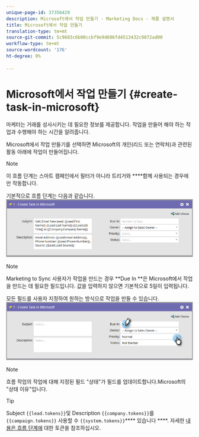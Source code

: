 ```yaml
---
unique-page-id: 37356429
description: Microsoft에서 작업 만들기 - Marketing Docs - 제품 설명서
title: Microsoft에서 작업 만들기
translation-type: tm+mt
source-git-commit: 5c9683c6b00ccbf9e9d606fd4513432c9872ad00
workflow-type: tm+mt
source-wordcount: '176'
ht-degree: 0%

---
```



# Microsoft에서 작업 만들기 {#create-task-in-microsoft}

마케터는 거래를 성사시키는 데 필요한 정보를 제공합니다. 작업을 만들어 해야 하는 작업과 수행해야 하는 시간을 알려줍니다.

Microsoft에서 작업 만들기를 선택하면 Microsoft의 개인(리드 또는 연락처)과 관련된 활동 아래에 작업이 만들어집니다.

>[!NOTE]
>
>이 흐름 단계는 스마트 캠페인에서 필터가 아니라 트리거와 ****&#x200B;함께 사용되는 경우에만 작동합니다.

기본적으로 흐름 단계는 다음과 같습니다.   ![](assets/msd1.png)

>[!NOTE]
>
>Marketing to Sync 사용자가 작업을 만드는 경우 **Due In **은 Microsoft에서 작업을 만드는 데 필요한 필드입니다. 값을 입력하지 않으면 기본적으로 5일이 입력됩니다.

모든 필드를 사용자 지정하여 원하는 방식으로 작업을 만들 수 있습니다.   ![](assets/msd2.png)

>[!NOTE]
>
>흐름 작업의 작업에 대해 지정된 필드 &quot;상태&quot;가 필드를 업데이트합니다.Microsoft의 &quot;상태 이유&quot;입니다.

>[!TIP]
>
>Subject `{{lead.tokens}}`및 Description `{{company.tokens}}`를 `{{campaign.tokens}}` 사용할 수 `{{system.tokens}}`**** 있습니다 ****. 자세한 [내용은 흐름 단계에](http://docs.marketo.com/x/c4AR) 대한 토큰을 참조하십시오.


